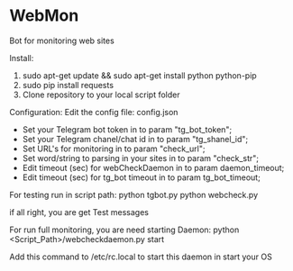 # WebMon

Bot for monitoring web sites

Install:
1. sudo apt-get update && sudo apt-get install python python-pip
2. sudo pip install requests
3. Clone repository to your local script folder

Configuration:
Edit the config file: config.json
   - Set your Telegram bot token in to param "tg_bot_token";
   - Set your Telegram chanel/chat id in to param "tg_shanel_id";
   - Set URL's for monitoring in to param "check_url";
   - Set word/string to parsing in your sites in to param "check_str";
   - Edit timeout (sec) for webCheckDaemon in to param daemon_timeout;
   - Edit timeout (sec) for tg_bot timeout in to param tg_bot_timeout;

For testing run in script path:
python tgbot.py
python webcheck.py

if all right, you are get Test messages


For run full monitoring, you are need starting Daemon:
python <Script_Path>/webcheckdaemon.py start

Add this command to /etc/rc.local to start this daemon in start your OS
